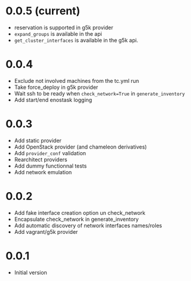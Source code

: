 # 0.0.5 (current)

* reservation is supported in g5k provider
* `expand_groups` is available in the api
* `get_cluster_interfaces` is available in the g5k api.

# 0.0.4

* Exclude not involved machines from the tc.yml run
* Take force_deploy in g5k provider
* Wait ssh to be ready when `check_network=True` in `generate_inventory`
* Add start/end enostask logging

# 0.0.3

* Add static provider
* Add OpenStack provider (and chameleon derivatives)
* Add `provider_conf` validation
* Rearchitect providers
* Add dummy functionnal tests
* Add network emulation

# 0.0.2 

* Add fake interface creation option un check_network
* Encapsulate check_network in generate_inventory
* Add automatic discovery of network interfaces names/roles
* Add vagrant/g5k provider

# 0.0.1

* Initial version
